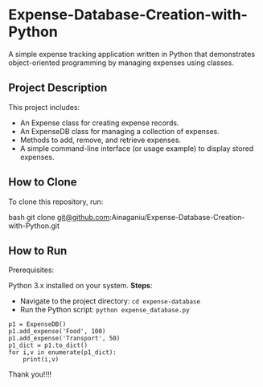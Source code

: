 # Expense-Database-Creation-with-Python
A simple expense tracking application written in Python that demonstrates object-oriented programming by managing expenses using classes.
## Project Description

This project includes:
- An Expense class for creating expense records.
- An ExpenseDB class for managing a collection of expenses.
- Methods to add, remove, and retrieve expenses.
- A simple command-line interface (or usage example) to display stored expenses.

## How to Clone

To clone this repository, run:

bash
git clone git@github.com:Ainaganiu/Expense-Database-Creation-with-Python.git

## How to Run
Prerequisites:

Python 3.x installed on your system.
**Steps**:
- Navigate to the project directory: ```cd expense-database```
- Run the Python script: ```python expense_database.py```
```# Example usage
p1 = ExpenseDB()
p1.add_expense('Food', 100)
p1.add_expense('Transport', 50)
p1_dict = p1.to_dict()
for i,v in enumerate(p1_dict):
    print(i,v)
```

Thank you!!!!
